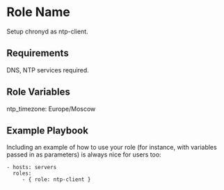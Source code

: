 Role Name
=========

Setup chronyd as ntp-client.

Requirements
------------

DNS, NTP services required.

Role Variables
--------------

ntp_timezone: Europe/Moscow

Example Playbook
----------------

Including an example of how to use your role (for instance, with variables passed in as parameters) is always nice for users too:

    - hosts: servers
      roles:
         - { role: ntp-client }
